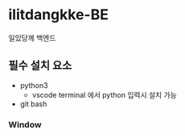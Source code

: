 # ilitdangkke-BE
일있당께 백엔드


## 필수 설치 요소 
* python3
    * vscode terminal 에서 python 입력시 설치 가능
* git bash


### Window 
